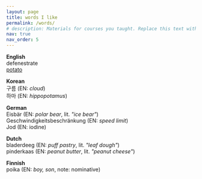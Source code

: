 ```yaml
---
layout: page
title: words I like
permalink: /words/
# description: Materials for courses you taught. Replace this text with your description.
nav: true
nav_order: 5
---
```


<!-- ENGLISH -->
<p>
<strong>English</strong><br>
defenestrate<br>
<a href="https://www.youtube.com/watch?v=pqnHn_LS9zs">potato</a><br>

</p>


<!-- KOREAN -->
<p>
<strong>Korean</strong><br>
구름 (EN: <em>cloud</em>)<br>
하마 (EN: <em>hippopotamus</em>)<br>

</p>


<!-- GERMAN -->
<p>
<strong>German</strong><br>
Eisbär (EN: <em>polar bear</em>, lit. <em>"ice bear"</em>)<br>
Geschwindigkeitsbeschränkung (EN: <em>speed limit</em>)<br>
Jod (EN: iodine)<br>
</p>


<!-- DUTCH -->
<p>
<strong>Dutch</strong><br>
bladerdeeg (EN: <em>puff pastry</em>, lit. <em>"leaf dough"</em>)<br>
pinderkaas (EN: <em>peanut butter</em>, lit. <em>"peanut cheese"</em>)<br>

</p>


<!-- FINNISH -->
<p>
<strong>Finnish</strong><br>
poika (EN: <em>boy, son</em>, note: nominative)<br>

</p>